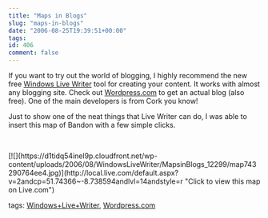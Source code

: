 ```yaml
---
title: "Maps in Blogs"
slug: "maps-in-blogs"
date: "2006-08-25T19:39:51+00:00"
tags:
id: 406
comment: false
---
```


If you want to try out the world of blogging, I highly recommend the new free&nbsp;[Windows Live Writer](http://windowslivewriter.spaces.live.com/blog/cns!D85741BB5E0BE8AA!174.entry) tool for creating your content. It works with almost any blogging site. Check out [Wordpress.com](http://www.wordpress.com/) to get an actual blog (also free). One of the main developers is from Cork you know!

Just to show one of the neat things that Live Writer can do, I was able to insert this map of Bandon with a few simple clicks.

&nbsp;

 <div class="wlWriterSmartContent" id="84E294D0-71C9-4bd0-A0FE-95764E0368D9:d74892be-3568-4d38-be73-11d9bfcbcca7" contenteditable="false" style="padding-right: 0px; display: inline; padding-left: 0px; padding-bottom: 0px; margin: 0px; padding-top: 0px">[![](https://d1tidq54inel9p.cloudfront.net/wp-content/uploads/2006/08/WindowsLiveWriter/MapsinBlogs_12299/map743290764ee4.jpg)](http://local.live.com/default.aspx?v=2andcp=51.74366~-8.738594andlvl=14andstyle=r "Click to view this map on Live.com")</div>

tags: [Windows+Live+Writer](http://technorati.com/tag/Windows+Live+Writer), [Wordpress.com](http://technorati.com/tag/Wordpress.com)
